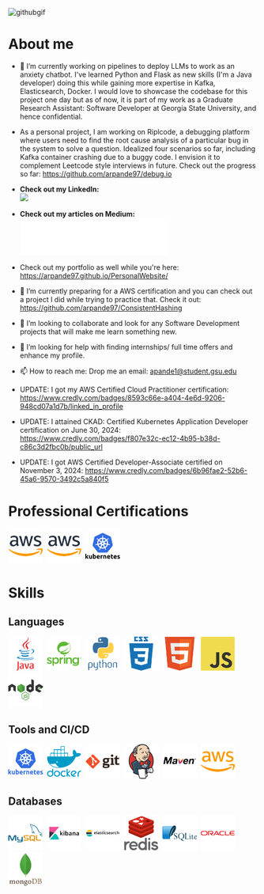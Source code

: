 ![githubgif](https://github.com/arpande97/arpande97/assets/62608663/096d2ca0-10d7-465c-8b21-4f751848a7c2)
# About me


- 🔭 I’m currently working on pipelines to deploy LLMs to work as an anxiety chatbot. I've learned Python and Flask as new skills (I'm a Java developer) doing this while gaining more expertise in Kafka, Elasticsearch, Docker. I would love to showcase the codebase for this project one day but as of now, it is part of my work as a Graduate Research Assistant: Software Developer at Georgia State University, and hence confidential.
- As a personal project, I am working on Riplcode, a debugging platform where users need to find the root cause analysis of a particular bug in the system to solve a question. Idealized four scenarios so far, including Kafka container crashing due to a buggy code. I envision it to complement Leetcode style interviews in future. Check out the progress so far: https://github.com/arpande97/debug.io

- **Check out my LinkedIn:**  
  <a href="https://www.linkedin.com/in/architpande/">
    <img src="https://raw.githubusercontent.com/yushi1007/yushi1007/main/images/linkedin.svg" width="100px"/>
  </a>  

- **Check out my articles on Medium:**  
  <a href="https://architpande888.medium.com/">
    <img src="https://github.com/Medium/medium-logos/blob/master/01_Logo/02_White/PNG/RGB/Medium-Logo-White-RGB%401x.png" width="300px"/>
  </a>
- Check out my portfolio as well while you're here: https://arpande97.github.io/PersonalWebsite/
- 🌱 I’m currently preparing for a AWS certification and you can check out a project I did while trying to practice that. Check it out: https://github.com/arpande97/ConsistentHashing
- 👯 I’m looking to collaborate and look for any Software Development projects that will make me learn something new.
- 🤔 I’m looking for help with finding internships/ full time offers and enhance my profile.
- 📫 How to reach me: Drop me an email: apande1@student.gsu.edu

- UPDATE: I got my AWS Certified Cloud Practitioner certification: https://www.credly.com/badges/8593c66e-a404-4e6d-9206-948cd07a1d7b/linked_in_profile
- UPDATE: I attained CKAD: Certified Kubernetes Application Developer certification on June 30, 2024: https://www.credly.com/badges/f807e32c-ec12-4b95-b38d-c86c3d2fbc0b/public_url
- UPDATE: I got AWS Certified Developer-Associate certified on November 3, 2024: https://www.credly.com/badges/6b96fae2-52b6-45a6-9570-3492c5a840f5







# Professional Certifications
<img src="https://github.com/devicons/devicon/blob/master/icons/amazonwebservices/amazonwebservices-original-wordmark.svg" title="AWS Certified Developer - Associate" alt="AWS Certified Developer - Associate" width="70" height="70"/>&nbsp;
<img src="https://github.com/devicons/devicon/blob/master/icons/amazonwebservices/amazonwebservices-original-wordmark.svg" title="AWS Certified Cloud Practitioner" alt="AWS Certified Cloud Practitioner" width="70" height="70"/>&nbsp;
<img src="https://github.com/devicons/devicon/blob/master/icons/kubernetes/kubernetes-original-wordmark.svg" title="Certified Kubernetes Application Developer by The Linux Foundation" alt="Certified Kubernetes Application Developer by The Linux Foundation" width="70" height="70"/>&nbsp;


# Skills

## Languages
<div>
  <img src="https://github.com/devicons/devicon/blob/master/icons/java/java-original-wordmark.svg" title="Java" alt="Java" width="70" height="70"/>&nbsp;
  <img src="https://github.com/devicons/devicon/blob/master/icons/spring/spring-original-wordmark.svg" title="Spring" alt="Spring" width="70" height="70"/>&nbsp;
  <img src="https://github.com/devicons/devicon/blob/master/icons/python/python-original-wordmark.svg" title="Python" alt="Python" width="70" height="70"/>&nbsp;
  <img src="https://github.com/devicons/devicon/blob/master/icons/css3/css3-plain-wordmark.svg"  title="CSS3" alt="CSS" width="70" height="70"/>&nbsp;
  <img src="https://github.com/devicons/devicon/blob/master/icons/html5/html5-original.svg" title="HTML5" alt="HTML" width="70" height="70"/>&nbsp;
  <img src="https://github.com/devicons/devicon/blob/master/icons/javascript/javascript-original.svg" title="JavaScript" alt="JavaScript" width="70" height="70"/>&nbsp;
  <img src="https://github.com/devicons/devicon/blob/master/icons/nodejs/nodejs-original-wordmark.svg" title="NodeJS" alt="NodeJS" width="70" height="70"/>&nbsp;


</div>

## Tools and CI/CD
<div>
  <img src="https://github.com/devicons/devicon/blob/master/icons/kubernetes/kubernetes-plain-wordmark.svg" title="kubernetes" alt="kubernetes" width="70" height="70"/>&nbsp;
  <img src="https://github.com/devicons/devicon/blob/master/icons/docker/docker-plain-wordmark.svg" title="docker" alt="docker" width="70" height="70"/>&nbsp;
  <img src="https://github.com/devicons/devicon/blob/master/icons/git/git-original-wordmark.svg" title="Git" alt="Git" width="70" height="70"/>&nbsp;
  <img src="https://github.com/devicons/devicon/blob/master/icons/jenkins/jenkins-original.svg" title="Jenkins" alt="Jenkins" width="70" height="70"/>&nbsp;
  <img src="https://github.com/devicons/devicon/blob/master/icons/maven/maven-original-wordmark.svg" title="Maven" alt="Maven" width="70" height="70"/>&nbsp;
  <img src="https://github.com/devicons/devicon/blob/master/icons/amazonwebservices/amazonwebservices-plain-wordmark.svg" title="AWS" alt="AWS" width="70" height="70"/>&nbsp;


</div>

## Databases
<div>
  
  <img src="https://github.com/devicons/devicon/blob/master/icons/mysql/mysql-original-wordmark.svg" title="MySQL" alt="MySQL" width="70" height="70"/>&nbsp;
  <img src="https://github.com/devicons/devicon/blob/master/icons/kibana/kibana-original-wordmark.svg" title="Kibana" alt="Kibana" width="70" height="70"/>&nbsp;
  <img src="https://github.com/devicons/devicon/blob/master/icons/elasticsearch/elasticsearch-original-wordmark.svg" title="Elasticsearch" alt="Elasticsearch" width="70" height="70"/>&nbsp;
  <img src="https://github.com/devicons/devicon/blob/master/icons/redis/redis-original-wordmark.svg" title="Redis" alt="Redis" width="70" height="70"/>&nbsp;
  <img src="https://github.com/devicons/devicon/blob/master/icons/sqlite/sqlite-original-wordmark.svg" title="SQLite" alt="SQLite" width="70" height="70"/>&nbsp;
    <img src="https://github.com/devicons/devicon/blob/master/icons/oracle/oracle-original.svg" title="Oracle" alt="Oracle" width="70" height="70"/>&nbsp;
  <img src="https://github.com/devicons/devicon/blob/master/icons/mongodb/mongodb-original-wordmark.svg" title="Mongo" alt="Mongo" width="70" height="70"/>&nbsp;

  
</div>
